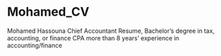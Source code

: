 # Mohamed_CV
Mohamed Hassouna Chief Accountant Resume, Bachelor’s degree in tax, accounting, or finance CPA more than 8 years’ experience in accounting/finance

